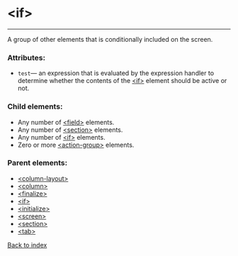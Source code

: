# \<if>

---

A group of other elements that is conditionally included on the screen.

### Attributes:
* `test`&mdash; an expression that is evaluated by the expression handler to determine whether the contents of the [\<if>](./if.md) element should be active or not.

### Child elements:
* Any number of [\<field>](./field.md) elements. 
* Any number of [\<section>](./section.md) elements. 
* Any number of [\<if>](./if.md) elements. 
* Zero or more [\<action-group>](./action-group.md) elements.

### Parent elements:
* [\<column-layout>](./column-layout.md)
* [\<column>](./column.md)
* [\<finalize>](./finalize.md)
* [\<if>](./if.md)
* [\<initialize>](./initialize.md)
* [\<screen>](./screen.md)
* [\<section>](./section.md)
* [\<tab>](./tab.md)

[Back to index](./README.md)